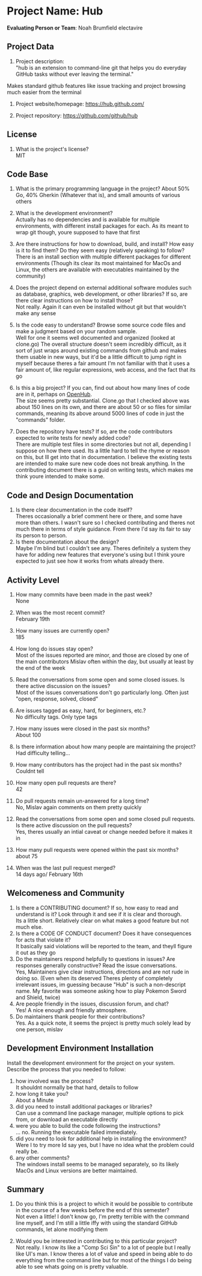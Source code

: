 # Project Name:  Hub  



**Evaluating Person or Team**:
Noah Brumfield
electavire
## Project Data

1. Project description: <br>
"hub is an extension to command-line git that helps you do everyday GitHub tasks without ever leaving the terminal."

Makes standard github features like issue tracking and project browsing much easier from the terminal

1. Project website/homepage:
https://hub.github.com/

1. Project repository:
https://github.com/github/hub

## License

1. What is the project's license? <br>
MIT



## Code Base


1. What is the primary programming language in the project?
About 50% Go, 40% Gherkin (Whatever that is), and small amounts of various others
1. What is the development environment? <br>
Actually has no dependencies and is available for multiple environments, with different install packages
for each.  As its meant to wrap git though, youre supposed to have that first

1. Are there instructions for how to download, build, and install? How easy is it
to find them? Do they seem easy (relatively speaking) to follow? <br>
There is an install section with multiple different packages for different environments (Though its clear
its most maintained for MacOs and Linux, the others are available with executables maintained by the community)
1. Does the project depend on external additional software modules such as
database,  graphics, web development, or other libraries? If so, are there clear instructions on how to install those? <br>
Not really.  Again it can even be installed without git but that wouldn't make any sense
1. Is the code easy to understand? Browse some source code files and make
a judgment based on your random sample. <br>
Well for one it seems well documented and organized (looked at clone.go)  The overall structure doesn't seem
incredibly difficult, as it sort of just wraps around existing commands from github and makes them usable in new ways, but it'd be a little difficult to jump right in myself because theres a fair amount I'm not familiar with that it uses a fair amount of, like regular expressions, web access, and the fact that its go
1. Is this a big project? If you can, find out about how many lines of code
are in it, perhaps on [OpenHub](https://www.openhub.net/). <br>
The size seems pretty substantial.  Clone.go that I checked above was about 150 lines on its own, and there are about 50 or so files for similar commands, meaning its above around 5000 lines of code in just the "commands" folder.
1. Does the repository have tests? If so, are the code contributors expected to write tests for newly added code? <br>
There are multiple test files in some directories but not all, depending I suppose on how there used.  Its a little hard to tell the rhyme or reason on this, but Ill get into that in documentation.  I believe the existing tests are intended to make sure new code does not break anything.
In the contributing document there is a guid on writing tests, which makes me think youre intended to make some.


## Code and Design Documentation
1. Is there clear documentation in the code itself? <br>
Theres occasionally a brief comment here or there, and some have more than others.  I wasn't sure so I checked contributing and theres not much there in terms of style guidance.
From there I'd say its fair to say its person to person.
1. Is there documentation about the design?  <br>
Maybe I'm blind but I couldn't see any.  Theres definitely a system they have for adding new
features that everyone's using but I think youre expected to just see how it works from whats
already there.

## Activity Level


1. How many commits have been made in the past week? <br>
None
1. When was the most recent commit? <br>
February 19th
1. How many issues are currently open? <br>
185
1. How long do issues stay open? <br>
Most of the issues reported are minor, and those are closed by one of the main contributors
Mislav often within the day, but usually at least by the end of the week

1. Read the conversations from some open and some closed issues. Is there active discussion on the issues? <br>
Most of the issues conversations don't go particularly long.  Often just "open, response, solved, closed"
1. Are issues tagged as easy, hard, for beginners, etc.? <br>
No difficulty tags.  Only type tags
1. How many issues were closed in the past six months? <br>
About 100
1. Is there information about how many people are maintaining the project? <br>
Had difficulty telling...
1. How many contributors has the project had in the past six months? <br>
Couldnt tell
1. How many open pull requests are there? <br>
42
1. Do pull requests remain un-answered for a long time? <br>
No, Mislav again comments on them pretty quickly
1. Read the conversations from some open and some closed pull requests.  Is there active discussion on the pull requests? <br>
Yes, theres usually an intial caveat or change needed before it makes it in
1. How many pull requests were opened within the past six months? <br>
about 75
1. When was the last  pull request  merged? <br>
14 days ago/ February 16th
## Welcomeness and Community

1. Is there a CONTRIBUTING document? If so, how easy to read and understand is it?
Look through it and see if it is clear and thorough. <br>
Its a little short.  Relatively clear on what makes a good feature but not much else.
1. Is there a CODE OF CONDUCT document? Does it have consequences for acts that
violate it? <br>
It basically said violations will be reported to the team, and theyll figure it out as they go
1. Do the maintainers respond helpfully to questions in issues?
Are responses generally constructive? Read the issue conversations. <br>
Yes, Maintainers give clear instructions, directions and are not rude in doing so. (Even when its deserved
  Theres plenty of completely irrelevant issues, im guessing because "Hub" is such a non-descript name.  My favorite was someone asking how to play Pokemon Sword and Shield, twice)
1. Are people friendly in the issues, discussion forum, and chat? <br>
Yes! A nice enough and friendly atmosphere.
1. Do maintainers thank people for their contributions? <br>
Yes.  As a quick note, it seems the project is pretty much solely lead by one person, mislav
## Development Environment Installation

Install the development environment for the project on your system.
Describe the process that you needed to follow:

1. how involved was the process? <br>
It shouldnt normally be that hard, details to follow
1. how long it take you? <br>
About a Minute
1. did you need to install additional packages or libraries? <br>
Can use a command line package manager, multiple options to pick from, or download an
executable directly
1. were you able to build the code following the instructions? <br>
... no.  Running the executable failed immediately.
1. did you need to look for additional help in installing the environment? <br>
Were I to try more Id say yes, but I have no idea what the problem could really be.
1. any other comments? <br>
The windows install seems to be managed separately, so its likely MacOs and Linux versions are better
maintained.



## Summary
1. Do you think  this is a project to which it would be possible to contribute
in the course of a few weeks before the end of this semester? <br>
	Not even a little! I don't know go, I'm pretty terrible with the command line myself,
  and I'm still a little iffy with using the standard GitHub commands, let alone modifying them

1. Would you be interested in contributing to this particular project? <br>
	Not really.  I know its like a "Comp Sci Sin" to a lot of people but I really like UI's man.
  I know theres a lot of value and speed in being able to do everything from the command line
  but for most of the things I do being able to see whats going on is pretty valuable.
